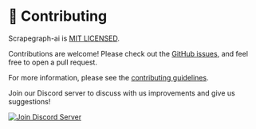 # 🤝 Contributing

Scrapegraph-ai is [MIT LICENSED](https://github.com/VinciGit00/Scrapegraph-ai/blob/main/LICENSE).

Contributions are welcome! Please check out the [GitHub issues](https://github.com/VinciGit00/Scrapegraph-ai/issues), and feel free to open a pull request.

For more information, please see the [contributing guidelines](https://github.com/VinciGit00/Scrapegraph-ai/blob/main/CONTRIBUTING.md).

Join our Discord server to discuss with us improvements and give us suggestions!

[![Join Discord Server](https://img.shields.io/badge/Discord-7289DA?style=for-the-badge&logo=discord&logoColor=white)](https://discord.com/invite/gkxQDAjfeX)